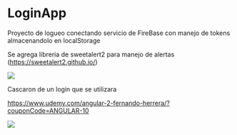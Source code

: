 # LoginApp

Proyecto de logueo conectando servicio de FireBase con manejo de tokens almacenandolo en localStorage

Se agrega libreria de sweetalert2 para manejo de alertas (https://sweetalert2.github.io/)

![](https://github.com/Klerith/angular-login-demoapp/blob/master/src/assets/images/SweetAlert2.png?raw=true)

Cascaron de un login que se utilizara

https://www.udemy.com/angular-2-fernando-herrera/?couponCode=ANGULAR-10

![](https://github.com/Yac-Mc/LoginApp_Firebase/tree/master/src/assets/images/demo.png?raw=true)
